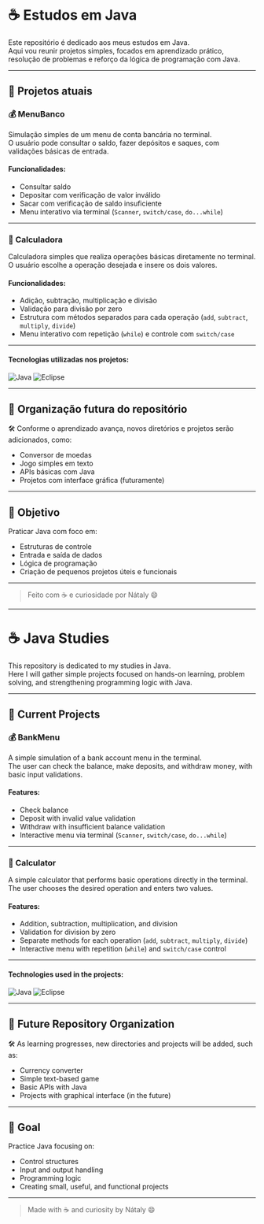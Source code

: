 # ☕ Estudos em Java

Este repositório é dedicado aos meus estudos em Java.  
Aqui vou reunir projetos simples, focados em aprendizado prático, resolução de problemas e reforço da lógica de programação com Java.

---

## 📌 Projetos atuais

### 💰 MenuBanco

Simulação simples de um menu de conta bancária no terminal.  
O usuário pode consultar o saldo, fazer depósitos e saques, com validações básicas de entrada.

#### Funcionalidades:
- Consultar saldo
- Depositar com verificação de valor inválido
- Sacar com verificação de saldo insuficiente
- Menu interativo via terminal (`Scanner`, `switch/case`, `do...while`)

---

### 🧮 Calculadora

Calculadora simples que realiza operações básicas diretamente no terminal.  
O usuário escolhe a operação desejada e insere os dois valores.

#### Funcionalidades:
- Adição, subtração, multiplicação e divisão
- Validação para divisão por zero
- Estrutura com métodos separados para cada operação (`add`, `subtract`, `multiply`, `divide`)
- Menu interativo com repetição (`while`) e controle com `switch/case`

---

#### Tecnologias utilizadas nos projetos:

![Java](https://img.shields.io/badge/Java-ED8B00?style=for-the-badge&logo=java&logoColor=white)
![Eclipse](https://img.shields.io/badge/Eclipse_IDE-2C2255?style=for-the-badge&logo=eclipse&logoColor=white)

---

## 📂 Organização futura do repositório

🛠 Conforme o aprendizado avança, novos diretórios e projetos serão adicionados, como:

- Conversor de moedas
- Jogo simples em texto
- APIs básicas com Java
- Projetos com interface gráfica (futuramente)

---

## 🧠 Objetivo

Praticar Java com foco em:
- Estruturas de controle
- Entrada e saída de dados
- Lógica de programação
- Criação de pequenos projetos úteis e funcionais

---

> Feito com ☕ e curiosidade por Nátaly 😄

---

# ☕ Java Studies

This repository is dedicated to my studies in Java.  
Here I will gather simple projects focused on hands-on learning, problem solving, and strengthening programming logic with Java.

---

## 📌 Current Projects

### 💰 BankMenu

A simple simulation of a bank account menu in the terminal.  
The user can check the balance, make deposits, and withdraw money, with basic input validations.

#### Features:
- Check balance
- Deposit with invalid value validation
- Withdraw with insufficient balance validation
- Interactive menu via terminal (`Scanner`, `switch/case`, `do...while`)

---

### 🧮 Calculator

A simple calculator that performs basic operations directly in the terminal.  
The user chooses the desired operation and enters two values.

#### Features:
- Addition, subtraction, multiplication, and division
- Validation for division by zero
- Separate methods for each operation (`add`, `subtract`, `multiply`, `divide`)
- Interactive menu with repetition (`while`) and `switch/case` control

---

#### Technologies used in the projects:

![Java](https://img.shields.io/badge/Java-ED8B00?style=for-the-badge&logo=java&logoColor=white)
![Eclipse](https://img.shields.io/badge/Eclipse_IDE-2C2255?style=for-the-badge&logo=eclipse&logoColor=white)

---

## 📂 Future Repository Organization

🛠 As learning progresses, new directories and projects will be added, such as:

- Currency converter
- Simple text-based game
- Basic APIs with Java
- Projects with graphical interface (in the future)

---

## 🧠 Goal

Practice Java focusing on:
- Control structures
- Input and output handling
- Programming logic
- Creating small, useful, and functional projects

---

> Made with ☕ and curiosity by Nátaly 😄
